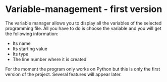 # Variable-management - first version

The variable manager allows you to display all the variables of the selected programming file. All you have to do is choose the variable and you will get the following information:
  - Its name
  - Its starting value
  - Its type
  - The line number where it is created
  
For the moment the program only works on Python but this is only the first version of the project. Several features will appear later.

